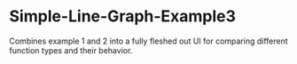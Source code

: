 # Simple-Line-Graph-Example3
 Combines example 1 and 2 into a fully fleshed out UI for comparing different function types and their behavior.
